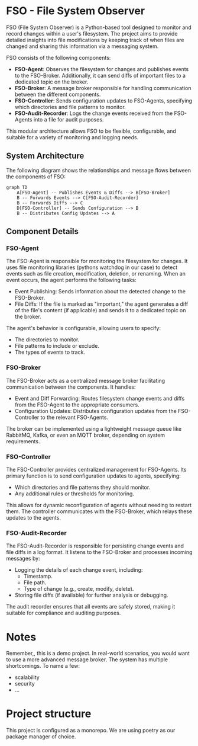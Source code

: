 # FSO - File System Observer

FSO (File System Observer) is a Python-based tool designed to monitor and record changes within a user's filesystem. The project aims to provide detailed insights into file modifications by keeping track of when files are changed and sharing this information via a messaging system.

FSO consists of the following components:
- **FSO-Agent**: Observes the filesystem for changes and publishes events to the FSO-Broker. Additionally, it can send diffs of important files to a dedicated topic on the broker.
- **FSO-Broker**: A message broker responsible for handling communication between the different components.
- **FSO-Controller**: Sends configuration updates to FSO-Agents, specifying which directories and file patterns to monitor.
- **FSO-Audit-Recorder**: Logs the change events received from the FSO-Agents into a file for audit purposes.

This modular architecture allows FSO to be flexible, configurable, and suitable for a variety of monitoring and logging needs.

## System Architecture

The following diagram shows the relationships and message flows between the components of FSO:

```mermaid
graph TD
    A[FSO-Agent] -- Publishes Events & Diffs --> B[FSO-Broker]
    B -- Forwards Events --> C[FSO-Audit-Recorder]
    B -- Forwards Diffs --> C
    D[FSO-Controller] -- Sends Configuration --> B
    B -- Distributes Config Updates --> A
```


## Component Details

### FSO-Agent

The FSO-Agent is responsible for monitoring the filesystem for changes. It uses file monitoring libraries (pythons watchdog in our case) to detect events such as file creation, modification, deletion, or renaming. When an event occurs, the agent performs the following tasks:

- Event Publishing: Sends information about the detected change to the FSO-Broker.
- File Diffs: If the file is marked as "important," the agent generates a diff of the file's content (if applicable) and sends it to a dedicated topic on the broker.

The agent's behavior is configurable, allowing users to specify:

- The directories to monitor.
- File patterns to include or exclude.
- The types of events to track.

### FSO-Broker

The FSO-Broker acts as a centralized message broker facilitating communication between the components. It handles:

- Event and Diff Forwarding: Routes filesystem change events and diffs from the FSO-Agent to the appropriate consumers.
- Configuration Updates: Distributes configuration updates from the FSO-Controller to the relevant FSO-Agents.

The broker can be implemented using a lightweight message queue like RabbitMQ, Kafka, or even an MQTT broker, depending on system requirements.


### FSO-Controller

The FSO-Controller provides centralized management for FSO-Agents. Its primary function is to send configuration updates to agents, specifying:

- Which directories and file patterns they should monitor.
- Any additional rules or thresholds for monitoring.

This allows for dynamic reconfiguration of agents without needing to restart them. The controller communicates with the FSO-Broker, which relays these updates to the agents.


### FSO-Audit-Recorder

The FSO-Audit-Recorder is responsible for persisting change events and file diffs in a log format. It listens to the FSO-Broker and processes incoming messages by:

- Logging the details of each change event, including:
    - Timestamp.
    - File path.
    - Type of change (e.g., create, modify, delete).
- Storing file diffs (if available) for further analysis or debugging.

The audit recorder ensures that all events are safely stored, making it suitable for compliance and auditing purposes.


# Notes


Remember,, this is a demo project. In real-world scenarios, you would want to use a more advanced message broker. The system has multiple shortcomings. To name a few:
- scalability
- security
- ...


# Project structure

This project is configured as a monorepo. We are using poetry as our package manager of choice.
